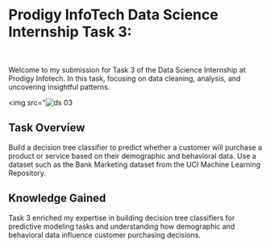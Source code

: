 # Prodigy InfoTech Data Science Internship Task 3:
<br>

Welcome to my submission for Task 3 of the Data Science Internship at Prodigy Infotech. In this task, focusing on data cleaning, analysis, and uncovering insightful patterns.


<img src="![ds 03](https://github.com/user-attachments/assets/f61e049e-4bcf-4d84-8731-dc0f471aae37)

## Task Overview

Build a decision tree classifier to predict whether a customer will purchase a product or service based on their demographic and behavioral data. Use a dataset such as the Bank Marketing dataset from the UCI Machine Learning Repository.

## Knowledge Gained

Task 3 enriched my expertise in building decision tree classifiers for predictive modeling tasks and understanding how demographic and behavioral data influence customer purchasing decisions.
